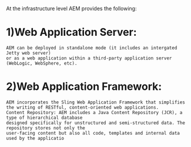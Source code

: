 At the infrastructure level AEM provides the following:
    
1)Web Application Server: 
=========================
    
    AEM can be deployed in standalone mode (it includes an intergated Jetty web server) 
    or as a web application within a third-party application server (WebLogic, WebSphere, etc).
   
   
2)Web Application Framework: 
=============================
    AEM incorporates the Sling Web Application Framework that simplifies
    the writing of RESTful, content-oriented web applications.
    Content Repository: AEM includes a Java Content Repository (JCR), a type of hierarchical database
    designed specifically for unstructured and semi-structured data. The repository stores not only the 
    user-facing content but also all code, templates and internal data used by the applicatio
